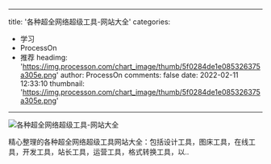 
---
title: '各种超全网络超级工具-网站大全'
categories: 
 - 学习
 - ProcessOn
 - 推荐
headimg: 'https://img.processon.com/chart_image/thumb/5f0284de1e085326375a305e.png'
author: ProcessOn
comments: false
date: 2022-02-11 12:33:10
thumbnail: 'https://img.processon.com/chart_image/thumb/5f0284de1e085326375a305e.png'
---

<div>   
<img class="thumb" alt="各种超全网络超级工具-网站大全" src="https://img.processon.com/chart_image/thumb/5f0284de1e085326375a305e.png" referrerpolicy="no-referrer">
<p>精心整理的各种超全网络超级工具网站大全：包括设计工具，图床工具，在线工具，开发工具，站长工具，运营工具，格式转换工具，以..</p>  
</div>
            